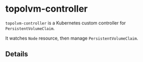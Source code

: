 topolvm-controller
==================

`topolvm-controller` is a Kubernetes custom controller for `PersistentVolumeClaim`.

It watches `Node` resource, then manage `PersistentVolumeClaim`.

Details
-------
